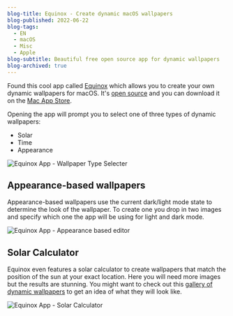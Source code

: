 ```yaml
---
blog-title: Equinox - Create dynamic macOS wallpapers
blog-published: 2022-06-22
blog-tags:
  - EN
  - macOS
  - Misc
  - Apple
blog-subtitle: Beautiful free open source app for dynamic wallpapers
blog-archived: true
---
```


Found this cool app called [Equinox](https://equinoxmac.com) which allows you to create your own dynamic wallpapers for macOS. It's [open source](https://github.com/rlxone/Equinox) and you can download it on the [Mac App Store](https://apps.apple.com/us/app/equinox-create-wallpaper/id1591510203).

Opening the app will prompt you to select one of three types of dynamic wallpapers:
- Solar 
- Time 
- Appearance 

![Equinox App - Wallpaper Type Selecter](/images/equinox.jpg)

## Appearance-based wallpapers 

Appearance-based wallpapers use the current dark/light mode state to determine the look of the wallpaper.
To create one you drop in two images and specify which one the app will be using for light and dark mode.

![Equinox App - Appearance based editor](/images/appearance.jpg)

## Solar Calculator 

Equinox even features a solar calculator to create wallpapers that match the position of the sun at your exact location. Here you will need more images but the results are stunning. You might want to check out this [gallery of dynamic wallpapers](https://dynamicwallpaper.club/gallery) to get an idea of what they will look like.

![Equinox App - Solar Calculator](/images/solarcalculator.jpg)